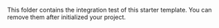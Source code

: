 This folder contains the integration test of this starter template. You can remove them after initialized your project.